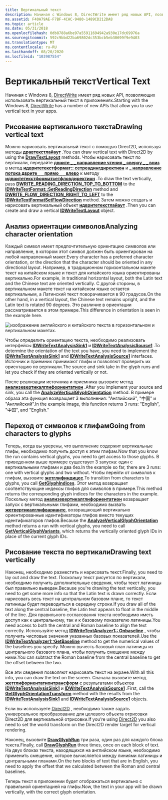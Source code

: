 ```yaml
---
title: Вертикальный текст
description: Начиная с Windows 8, DirectWrite имеет ряд новых API, позволяющих использовать вертикальный текст в приложениях.
ms.assetid: F40A79AE-F7BF-4CAC-9480-1489CD212DA8
ms.topic: article
ms.date: 05/31/2018
ms.openlocfilehash: 0db8788a6be97a55911694942a930e17dc69976a
ms.sourcegitcommit: 592c9bbd22ba69802dc353bcb5eb30699f9e9403
ms.translationtype: MT
ms.contentlocale: ru-RU
ms.lasthandoff: 08/20/2020
ms.locfileid: "103987554"
---
```

# <a name="vertical-text"></a><span data-ttu-id="84727-103">Вертикальный текст</span><span class="sxs-lookup"><span data-stu-id="84727-103">Vertical Text</span></span>

<span data-ttu-id="84727-104">Начиная с Windows 8, [DirectWrite](direct-write-portal.md) имеет ряд новых API, позволяющих использовать вертикальный текст в приложениях.</span><span class="sxs-lookup"><span data-stu-id="84727-104">Starting with the Windows 8, [DirectWrite](direct-write-portal.md) has a number of new APIs that allow you to use vertical text in your apps.</span></span>

## <a name="drawing-vertical-text"></a><span data-ttu-id="84727-105">Рисование вертикального текста</span><span class="sxs-lookup"><span data-stu-id="84727-105">Drawing vertical text</span></span>

<span data-ttu-id="84727-106">Можно нарисовать вертикальный текст с помощью Direct2D, используя методы [**дравтекстлайаут**](/windows/win32/api/d2d1/nf-d2d1-id2d1rendertarget-drawtextlayout) .</span><span class="sxs-lookup"><span data-stu-id="84727-106">You can draw vertical text with Direct2D by using the [**DrawTextLayout**](/windows/win32/api/d2d1/nf-d2d1-id2d1rendertarget-drawtextlayout) methods.</span></span> <span data-ttu-id="84727-107">Чтобы нарисовать текст по вертикали, передайте [**дврите \_ \_ направление чтения \_ сверху \_ \_ вниз**](/windows/win32/api/dwrite/ne-dwrite-dwrite_reading_direction) в метод [**идвритетекстформат:: сетреадингдиректион**](/windows/win32/api/dwrite/nf-dwrite-idwritetextformat-setreadingdirection) и [**\_ направление потока дврите \_ \_ прямо \_ \_ влево**](/windows/win32/api/dwrite/ne-dwrite-dwrite_flow_direction) к методу [**идвритетекстформатсетфловдиректион**](/windows/win32/api/dwrite/nf-dwrite-idwritetextformat-setflowdirection) .</span><span class="sxs-lookup"><span data-stu-id="84727-107">To draw the text vertically, pass [**DWRITE\_READING\_DIRECTION\_TOP\_TO\_BOTTOM**](/windows/win32/api/dwrite/ne-dwrite-dwrite_reading_direction) to the [**IDWriteTextFormat::SetReadingDirection**](/windows/win32/api/dwrite/nf-dwrite-idwritetextformat-setreadingdirection) method and [**DWRITE\_FLOW\_DIRECTION\_RIGHT\_TO\_LEFT**](/windows/win32/api/dwrite/ne-dwrite-dwrite_flow_direction) to the [**IDWriteTextFormatSetFlowDirection**](/windows/win32/api/dwrite/nf-dwrite-idwritetextformat-setflowdirection) method.</span></span> <span data-ttu-id="84727-108">Затем можно создать и нарисовать вертикальный объект [**идвритетекстлайаут**](/windows/win32/api/dwrite/nn-dwrite-idwritetextlayout) .</span><span class="sxs-lookup"><span data-stu-id="84727-108">Then you can create and draw a vertical [**IDWriteTextLayout**](/windows/win32/api/dwrite/nn-dwrite-idwritetextlayout) object.</span></span>

## <a name="analyzing-character-orientation"></a><span data-ttu-id="84727-109">Анализ ориентации символов</span><span class="sxs-lookup"><span data-stu-id="84727-109">Analyzing character orientation</span></span>

<span data-ttu-id="84727-110">Каждый символ имеет предпочтительную ориентацию символов или направление, в котором этот символ должен быть ориентирован на любой направленный макет.</span><span class="sxs-lookup"><span data-stu-id="84727-110">Every character has a preferred character orientation, or the direction that the character should be oriented in any directional layout.</span></span> <span data-ttu-id="84727-111">Например, в традиционном горизонтальном макете текст на китайском языке и текст для китайского языка ориентированы вертикально.</span><span class="sxs-lookup"><span data-stu-id="84727-111">For example, in traditional horizontal layout, both the Latin text and the Chinese text are oriented vertically.</span></span> <span data-ttu-id="84727-112">С другой стороны, в вертикальном макете текст на китайском языке остается вертикальным, а Латинский текст поворачивается в 90 градусов.</span><span class="sxs-lookup"><span data-stu-id="84727-112">On the other hand, in a vertical layout, the Chinese text remains upright, and the Latin text is rotated 90 degrees.</span></span> <span data-ttu-id="84727-113">Это различие в ориентации рассматривается в этом примере.</span><span class="sxs-lookup"><span data-stu-id="84727-113">This difference in orientation is seen in the example here.</span></span>

![изображение английского и китайского текста в горизонтальном и вертикальном макетах.](images/vertical-text.png)

<span data-ttu-id="84727-115">Чтобы определить ориентацию текста, необходимо реализовать интерфейсы [**IDWriteTextAnalysisSink1**](/windows/win32/api/dwrite_1/nn-dwrite_1-idwritetextanalysissink1) и [**IDWriteTextAnalysisSource1**](/windows/win32/api/dwrite_1/nn-dwrite_1-idwritetextanalysissource1) .</span><span class="sxs-lookup"><span data-stu-id="84727-115">To determine the orientation of the text you have, you need to implement the [**IDWriteTextAnalysisSink1**](/windows/win32/api/dwrite_1/nn-dwrite_1-idwritetextanalysissink1) and [**IDWriteTextAnalysisSource1**](/windows/win32/api/dwrite_1/nn-dwrite_1-idwritetextanalysissource1) interfaces.</span></span> <span data-ttu-id="84727-116">Источник и приемник принимают глифы и позволяют проверить их ориентацию по вертикали.</span><span class="sxs-lookup"><span data-stu-id="84727-116">The source and sink take in the glyph runs and let you check if they are oriented vertically or not.</span></span>

<span data-ttu-id="84727-117">После реализации источника и приемника вызовите метод [**анализевертикалглифориентатион**](/windows/win32/api/dwrite_1/nf-dwrite_1-idwritetextanalyzer1-analyzeverticalglyphorientation) .</span><span class="sxs-lookup"><span data-stu-id="84727-117">After you implement your source and sink, you call the [**AnalyzeVerticalGlyphOrientation**](/windows/win32/api/dwrite_1/nf-dwrite_1-idwritetextanalyzer1-analyzeverticalglyphorientation) method.</span></span> <span data-ttu-id="84727-118">В примере образа эта функция возвращает 3 выполнения: "Английский", "中国" и "Английский".</span><span class="sxs-lookup"><span data-stu-id="84727-118">In the example image, this function returns 3 runs: "English", "中国", and "English."</span></span>

## <a name="going-from-characters-to-glyphs"></a><span data-ttu-id="84727-119">Переход от символов к глифам</span><span class="sxs-lookup"><span data-stu-id="84727-119">Going from characters to glyphs</span></span>

<span data-ttu-id="84727-120">Теперь, когда вы уверены, что выполнение содержит вертикальные глифы, необходимо получить доступ к этим глифам.</span><span class="sxs-lookup"><span data-stu-id="84727-120">Now that you know the run contains vertical glyphs, you need to get access to those glyphs.</span></span> <span data-ttu-id="84727-121">В приведенном выше примере существует 3 запуска: один с вертикальными глифами и два без.</span><span class="sxs-lookup"><span data-stu-id="84727-121">In the example so far, there are 3 runs: one with vertical glyphs and two without.</span></span> <span data-ttu-id="84727-122">Чтобы перейти от символов к глифам, вызовите [**жетглифиндицес**](/windows/win32/api/dwrite/nf-dwrite-idwritefontface-getglyphindices).</span><span class="sxs-lookup"><span data-stu-id="84727-122">To transition from characters to glyphs, you call [**GetGlyphIndices**](/windows/win32/api/dwrite/nf-dwrite-idwritefontface-getglyphindices).</span></span> <span data-ttu-id="84727-123">Этот метод возвращает соответствующие индексы глифов для символов в примере.</span><span class="sxs-lookup"><span data-stu-id="84727-123">This method returns the corresponding glyph indices for the characters in the example.</span></span> <span data-ttu-id="84727-124">Поскольку метод [**анализевертикалглифориентатион**](/windows/win32/api/dwrite_1/nf-dwrite_1-idwritetextanalyzer1-analyzeverticalglyphorientation) возвращает запуск с вертикальными глифами, необходимо вызвать [**жетвертикалглифвариантс**](/windows/win32/api/dwrite_1/nf-dwrite_1-idwritefontface1-getverticalglyphvariants), возвращающий вертикально ориентированные идентификаторы глифов вместо текущих идентификаторов глифов.</span><span class="sxs-lookup"><span data-stu-id="84727-124">Because the [**AnalyzeVerticalGlyphOrientation**](/windows/win32/api/dwrite_1/nf-dwrite_1-idwritetextanalyzer1-analyzeverticalglyphorientation) method returns a run with vertical glyphs, you need to call [**GetVerticalGlyphVariants**](/windows/win32/api/dwrite_1/nf-dwrite_1-idwritefontface1-getverticalglyphvariants), which returns the vertically oriented glyph IDs in place of the current glyph IDs.</span></span>

## <a name="drawing-text-vertically"></a><span data-ttu-id="84727-125">Рисование текста по вертикали</span><span class="sxs-lookup"><span data-stu-id="84727-125">Drawing text vertically</span></span>

<span data-ttu-id="84727-126">Наконец, необходимо разместить и нарисовать текст.</span><span class="sxs-lookup"><span data-stu-id="84727-126">Finally, you need to lay out and draw the text.</span></span> <span data-ttu-id="84727-127">Поскольку текст рисуется по вертикали, необходимо получить дополнительные сведения, чтобы текст латиницы был правильно выведен.</span><span class="sxs-lookup"><span data-stu-id="84727-127">Because you're drawing the text vertically, you need to get some more info so that the Latin text is drawn correctly.</span></span> <span data-ttu-id="84727-128">Если нарисовать весь текст на центральном базовом плане, то текст латиницы будет переводиться в середину строки.</span><span class="sxs-lookup"><span data-stu-id="84727-128">If you draw all of the text along the central baseline, the Latin text appears to float in the middle of the line.</span></span> <span data-ttu-id="84727-129">Для правильного согласования текста необходимо иметь доступ как к центральному, так и к базовому показателю латиницы.</span><span class="sxs-lookup"><span data-stu-id="84727-129">You need access to both the central and Roman baseline to align the text correctly.</span></span> <span data-ttu-id="84727-130">Используйте метод [**IDWriteTextAnalyzer1:: Onbaseline**](/windows/win32/api/dwrite_1/nf-dwrite_1-idwritetextanalyzer1-getbaseline) , чтобы получить числовые значения указанных базовых показателей.</span><span class="sxs-lookup"><span data-stu-id="84727-130">Use the [**IDWriteTextAnalyzer1::GetBaseline**](/windows/win32/api/dwrite_1/nf-dwrite_1-idwritetextanalyzer1-getbaseline) method to get the numerical values of the baselines you specify.</span></span> <span data-ttu-id="84727-131">Можно вычесть базовый план латиницы из центрального базового плана, чтобы получить смещение между ними.</span><span class="sxs-lookup"><span data-stu-id="84727-131">You can subtract the Roman baseline from the central baseline to get the offset between the two.</span></span>

<span data-ttu-id="84727-132">Все эти сведения позволяют нарисовать текст на экране.</span><span class="sxs-lookup"><span data-stu-id="84727-132">With all this info, you can draw the text on the screen.</span></span> <span data-ttu-id="84727-133">Сначала вызовите метод [**жетглифориентатионтрансформ**](/windows/win32/api/dwrite_1/nf-dwrite_1-idwritetextanalyzer1-getglyphorientationtransform) с результатами объектов [**IDWriteTextAnalysisSink1**](/windows/win32/api/dwrite_1/nn-dwrite_1-idwritetextanalysissink1) и [**IDWriteTextAnalysisSource1**](/windows/win32/api/dwrite_1/nn-dwrite_1-idwritetextanalysissource1) .</span><span class="sxs-lookup"><span data-stu-id="84727-133">First, call the [**GetGlyphOrientationTransform**](/windows/win32/api/dwrite_1/nf-dwrite_1-idwritetextanalyzer1-getglyphorientationtransform) method with the results from the [**IDWriteTextAnalysisSink1**](/windows/win32/api/dwrite_1/nn-dwrite_1-idwritetextanalysissink1) and [**IDWriteTextAnalysisSource1**](/windows/win32/api/dwrite_1/nn-dwrite_1-idwritetextanalysissource1) objects.</span></span>

<span data-ttu-id="84727-134">Если вы используете [Direct2D](rendering-by-using-direct2d.md) , необходимо также задать универсальное преобразование для целевого объекта отрисовки Direct2D для вертикальной отрисовки.</span><span class="sxs-lookup"><span data-stu-id="84727-134">If you’re using [Direct2D](rendering-by-using-direct2d.md) you also need to set the world transform on the Direct2D render target for vertical rendering.</span></span>

<span data-ttu-id="84727-135">Наконец, вызовите [**DrawGlyphRun**](/windows/win32/api/dwrite/nf-dwrite-idwritebitmaprendertarget-drawglyphrun) три раза, один раз для каждого блока текста.</span><span class="sxs-lookup"><span data-stu-id="84727-135">Finally, call [**DrawGlyphRun**](/windows/win32/api/dwrite/nf-dwrite-idwritebitmaprendertarget-drawglyphrun) three times, once on each block of text.</span></span> <span data-ttu-id="84727-136">На двух блоках текста, находящихся на английском языке, необходимо применить смещение, которое вычисляется между линиями латиницы и центральными планами.</span><span class="sxs-lookup"><span data-stu-id="84727-136">On the two blocks of text that are in English, you need to apply the offset that we calculated between the Roman and central baselines.</span></span>

<span data-ttu-id="84727-137">Теперь текст в приложении будет отображаться вертикально с правильной ориентацией на глифы.</span><span class="sxs-lookup"><span data-stu-id="84727-137">Now, the text in your app will be drawn vertically, with the correct glyph orientation.</span></span>

 

 